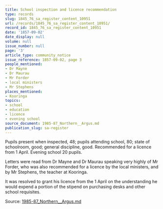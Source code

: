 ```yaml
---
title: School inspection and licence recommendation
type: records
slug: 1845_76_sa_register_content_10951
url: /records/1845_76_sa_register_content_10951/
record_id: 1845_76_sa_register_content_10951
date: '1857-09-02'
date_display: null
volume: null
issue_number: null
page: '3'
article_type: community_notice
issue_reference: 1857-09-02, page 3
people_mentioned:
- Dr Mayne
- Dr Maurau
- Mr Forder
- local ministers
- Mr Stephens
places_mentioned:
- Kooringa
topics:
- school
- education
- licence
- evening school
source_document: 1985-87_Northern__Argus.md
publication_slug: sa-register
---
```


Pupils present when inspected, 48; pupils attending school, 80; state of schoolroom, good; general discipline, good.  Recommended for a licence from 1 April.  Evening school 20 pupils.

Letters were read from Dr Mayne and Dr Maurau speaking very highly of Mr Forder, who was also recommended for a licence by the local ministers, and by Mr Stephens, the teacher at Kooringa.

It was resolved to grant his licence from the 1 April on the understanding he would expend a portion of the stipend on purchasing desks and other school requisites.

Source: [1985-87_Northern__Argus.md](/downloads/markdown/1985-87_Northern__Argus.md)
